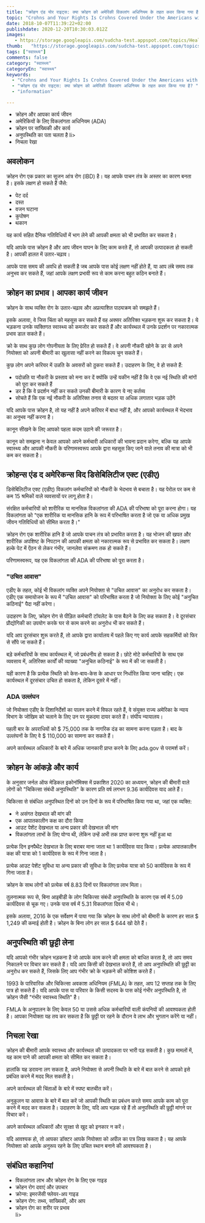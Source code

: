 ```yaml
---
title: "क्रोहन एंड योर राइट्स: क्या क्रोहन को अमेरिकी विकलांग अधिनियम के तहत कवर किया गया है? "
topic: "Crohns and Your Rights Is Crohns Covered Under the Americans with Disabilities Act"
date: 2018-10-07T11:39:22+02:00
publishdate: 2020-12-20T10:30:03.012Z
images: 
   - https://storage.googleapis.com/sudcha-test.appspot.com/topics/Health/default-selection/11.jpg
thumb:   "https://storage.googleapis.com/sudcha-test.appspot.com/topics/Health/default-selection/thumb/11.jpg"
tags: ["स्वास्थ्य"]
comments: false
category: "स्वास्थ्य"
categoryEn: "स्वास्थ्य"
keywords: 
  - "Crohns and Your Rights Is Crohns Covered Under the Americans with Disabilities Act"
  - "क्रोहन एंड योर राइट्स: क्या क्रोहन को अमेरिकी विकलांग अधिनियम के तहत कवर किया गया है? "
  - "information"

---
```

<ul> <li> क्रोहन और आपका कार्य जीवन </li> <li> अमेरिकियों के लिए विकलांगता अधिनियम (ADA) </li> <li> क्रोहन पर सांख्यिकी और कार्य </li> <li> अनुपस्थिति का पता चलता है </> li> <li> निचला रेखा </li> </ul> <h2> अवलोकन </h2> <p> क्रोहन रोग एक प्रकार का सूजन आंत्र रोग (IBD) है। यह आपके पाचन तंत्र के अस्तर का कारण बनता है। इसके लक्षण हो सकते हैं जैसे: </p> <ul> <li> पेट दर्द </li> <li> दस्त </li> <li> वजन घटाना </li> <li> कुपोषण </li> <li> थकान </li> </ul> <p> यह कार्य सहित दैनिक गतिविधियों में भाग लेने की आपकी क्षमता को भी प्रभावित कर सकता है। </p> <p> यदि आपके पास क्रोहन है और आप जीवन यापन के लिए काम करते हैं, तो आपकी उत्पादकता हो सकती है। आपकी हालत में उतार-चढ़ाव। </p> <p> आपके पास समय की अवधि हो सकती है जब आपके पास कोई लक्षण नहीं होते हैं, या आप लंबे समय तक अनुभव कर सकते हैं, जहां आपके लक्षण प्रभावी रूप से काम करना बहुत कठिन बनाते हैं। </p> <h2> क्रोहन का प्रभाव। आपका कार्य जीवन </h2> <p> क्रोहन के साथ व्यक्ति रोग के उतार-चढ़ाव और अप्रत्याशित पाठ्यक्रम को समझते हैं। </p> <p> इसके अलावा, वे जिस चिंता को महसूस कर सकते हैं वह अक्सर अतिरिक्त भड़कना शुरू कर सकता है। ये भड़कना उनके व्यक्तिगत स्वास्थ्य को कमजोर कर सकते हैं और कार्यस्थल में उनके प्रदर्शन पर नकारात्मक प्रभाव डाल सकते हैं। </p> <p> क्रो के साथ कुछ लोग गोपनीयता के लिए प्रेरित हो सकते हैं। वे अपनी नौकरी खोने के डर से अपने नियोक्ता को अपनी बीमारी का खुलासा नहीं करने का विकल्प चुन सकते हैं। </p> <p> कुछ लोग अपने करियर में उन्नति के अवसरों को ठुकरा सकते हैं। उदाहरण के लिए, वे हो सकते हैं: </p> <ul> <li> पदोन्नति या नौकरी के प्रस्ताव को मना कर दें क्योंकि उन्हें यकीन नहीं है कि वे एक नई स्थिति की मांगों को पूरा कर सकते हैं </li> <li> डर है कि वे प्रदर्शन नहीं कर सकते उनकी बीमारी के कारण ये नए कर्तव्य </li> <li> सोचते हैं कि एक नई नौकरी के अतिरिक्त तनाव से बदतर या अधिक लगातार भड़क उठेंगे </li> </ul> <p> यदि आपके पास क्रोहन है, तो यह नहीं है अपने करियर में बाधा नहीं है, और आपको कार्यस्थल में भेदभाव का अनुभव नहीं करना है। </p> <p> कानून सीखने के लिए आपको पहला कदम उठाने की जरूरत है। </p> <p> कानून को समझना न केवल आपको अपने कर्मचारी अधिकारों की भावना प्रदान करेगा, बल्कि यह आपके स्वास्थ्य और आपकी नौकरी के परिणामस्वरूप आपके द्वारा महसूस किए जाने वाले तनाव की मात्रा को भी कम कर सकता है। </p> <h2 > क्रोहन्स एंड द अमेरिकन्स विद डिसेबिलिटीज एक्ट (एडीए) </h2> <p> डिसेबिलिटीज एक्ट (एडीए) विकलांग कर्मचारियों को नौकरी के भेदभाव से बचाता है। यह पेरोल पर कम से कम 15 श्रमिकों वाले व्यवसायों पर लागू होता है। </p> <p> संरक्षित कर्मचारियों को शारीरिक या मानसिक विकलांगता की ADA की परिभाषा को पूरा करना होगा। यह विकलांगता को "एक शारीरिक या मानसिक हानि के रूप में परिभाषित करता है जो एक या अधिक प्रमुख जीवन गतिविधियों को सीमित करता है।" </p> <p> क्रोहन रोग एक शारीरिक हानि है जो आपके पाचन तंत्र को प्रभावित करता है। यह भोजन की खपत और शारीरिक अपशिष्ट के निपटान की आपकी क्षमता को नकारात्मक रूप से प्रभावित कर सकता है। लक्षण हल्के पेट में ऐंठन से लेकर गंभीर, जानलेवा संक्रमण तक हो सकते हैं। </p> <p> परिणामस्वरूप, यह एक विकलांगता की ADA की परिभाषा को पूरा करता है। </p> <h3> "उचित आवास" </h3> <p> एडीए के तहत, कोई भी विकलांग व्यक्ति अपने नियोक्ता से "उचित आवास" का अनुरोध कर सकता है। एडीए एक समायोजन के रूप में "उचित आवास" को परिभाषित करता है जो नियोक्ता के लिए कोई "अनुचित कठिनाई" पैदा नहीं करेगा। </p> <p> उदाहरण के लिए, क्रोहन रोग से पीड़ित कर्मचारी टॉयलेट के पास बैठने के लिए कह सकता है। वे दूरसंचार प्रौद्योगिकी का उपयोग करके घर से काम करने का अनुरोध भी कर सकते हैं। </p> <p> यदि आप दूरसंचार शुरू करते हैं, तो आपके द्वारा कार्यालय में पहले किए गए कार्य आपके सहकर्मियों को फिर से सौंपे जा सकते हैं। </p> <p> बड़े कर्मचारियों के साथ कार्यस्थल में, जो प्रबंधनीय हो सकता है। छोटे मोटे कर्मचारियों के साथ एक व्यवसाय में, अतिरिक्त कार्यों की व्याख्या "अनुचित कठिनाई" के रूप में की जा सकती है। </p> <p> यही कारण है कि प्रत्येक स्थिति को केस-बाय-केस के आधार पर निर्धारित किया जाना चाहिए। एक कार्यस्थल में दूरसंचार उचित हो सकता है, लेकिन दूसरे में नहीं। </p> <h3> ADA उल्लंघन </h3> <p> जो नियोक्ता एडीए के दिशानिर्देशों का पालन करने में विफल रहते हैं, वे संयुक्त राज्य अमेरिका के न्याय विभाग के जोखिम को चलाने के लिए उन पर मुकदमा दायर करते हैं। संघीय न्यायालय। </p> <p> पहली बार के अपराधियों को $ 75,000 तक के नागरिक दंड का सामना करना पड़ता है। बाद के उल्लंघनों के लिए वे $ 110,000 का सामना कर सकते हैं। </p> <p> अपने कार्यस्थल अधिकारों के बारे में अधिक जानकारी प्राप्त करने के लिए ada.gov से परामर्श करें। </p> <h2> क्रोहन के आंकड़े और कार्य </h2> <p> के अनुसार जर्नल ऑफ मेडिकल इकोनॉमिक्स में प्रकाशित 2020 का अध्ययन, क्रोहन की बीमारी वाले लोगों को "चिकित्सा संबंधी अनुपस्थिति" के कारण प्रति वर्ष लगभग 9.36 कार्यदिवस याद आते हैं। </p> <p> चिकित्सा से संबंधित अनुपस्थित दिनों को उन दिनों के रूप में परिभाषित किया गया था, जहां एक व्यक्ति: </p> <ul> <li> ने असंगत देखभाल की मांग की </li> <li> एक आपातकालीन कक्ष का दौरा किया </li> <li > आउट पेशेंट देखभाल या अन्य प्रकार की देखभाल की मांग </li> <li> विकलांगता लाभों के लिए योग्य थी, लेकिन उन्हें अभी तक प्राप्त करना शुरू नहीं हुआ था </li> </ul> <p> प्रत्येक दिन इनपैथेंट देखभाल के लिए बराबर माना जाता था 1 कार्यदिवस याद किया। प्रत्येक आपातकालीन कक्ष की यात्रा को 1 कार्यदिवस के रूप में गिना जाता है। </p> <p> प्रत्येक आउट पेशेंट सुविधा या अन्य प्रकार की सुविधा के लिए प्रत्येक यात्रा को 50 कार्यदिवस के रूप में गिना जाता है। </p> <p> क्रोहन के साथ लोगों को प्रत्येक वर्ष 8.83 दिनों पर विकलांगता लाभ मिला। </p> <p> तुलनात्मक रूप से, बिना आइबीडी के लोग चिकित्सा संबंधी अनुपस्थिति के कारण एक वर्ष में 5.09 कार्यदिवस से चूक गए। उनके पास वर्ष में 5.31 विकलांगता दिवस भी थे। </p> <p> इसके अलावा, 2016 के एक सर्वेक्षण में पाया गया कि क्रोहन के साथ लोगों को बीमारी के कारण हर साल $ 1,249 की कमाई होती है। क्रोहन के बिना लोग हर साल $ 644 खो देते हैं। </p> <h2> अनुपस्थिति की छुट्टी लेना </h2> <p> यदि आपको गंभीर क्रोहन भड़कना है जो आपके काम करने की क्षमता को बाधित करता है, तो आप समय निकालने पर विचार कर सकते हैं। यदि आप किसी की देखभाल करते हैं, तो आप अनुपस्थिति की छुट्टी का अनुरोध कर सकते हैं, जिसके लिए आप गंभीर क्रो के भड़कने की कोशिश करते हैं। </p> <p> 1993 के पारिवारिक और चिकित्सा अवकाश अधिनियम (FMLA) के तहत, आप 12 सप्ताह तक के लिए पात्र हो सकते हैं। यदि आपके पास या परिवार के किसी सदस्य के पास कोई गंभीर अनुपस्थिति है, तो क्रोहन जैसी "गंभीर स्वास्थ्य स्थिति" है। </p> <p> FMLA के अनुपालन के लिए केवल 50 या उससे अधिक कर्मचारियों वाली कंपनियों की आवश्यकता होती है। आपका नियोक्ता यह तय कर सकता है कि छुट्टी पर रहने के दौरान वे लाभ और भुगतान करेंगे या नहीं। </p> <h2> निचला रेखा </h2> <p> क्रोहन की बीमारी आपके स्वास्थ्य और कार्यस्थल की उत्पादकता पर भारी पड़ सकती है। कुछ मामलों में, यह काम पाने की आपकी क्षमता को सीमित कर सकता है। </p> <p> हालांकि यह डरावना लग सकता है, अपने नियोक्ता से अपनी स्थिति के बारे में बात करने से आपको इसे प्रबंधित करने में मदद मिल सकती है। </p> <p> अपने कार्यस्थल की चिंताओं के बारे में स्पष्ट बातचीत करें। </p> <p> अनुकूलन या आवास के बारे में बात करें जो आपकी स्थिति का प्रबंधन करते समय आपके काम को पूरा करने में मदद कर सकता है। उदाहरण के लिए, यदि आप भड़क रहे हैं तो अनुपस्थिति की छुट्टी मांगने पर विचार करें। </p> <p> अपने कार्यस्थल अधिकारों और सुरक्षा से खुद को इनकार न करें। </p> <p> यदि आवश्यक हो, तो आपका डॉक्टर आपके नियोक्ता को अपील का पत्र लिख सकता है। यह आपके नियोक्ता को आपके अनुरूप रहने के लिए उचित स्थान बनाने की आवश्यकता है। </p> <h2> संबंधित कहानियां </h2> <ul> <li> विकलांगता लाभ और क्रोहन रोग के लिए एक गाइड </li> <li> क्रोहन रोग दवाएं और उपचार </li> <li> क्रोन्स: इमरजेंसी फ्लेयर-अप गाइड </li> <li> क्रोहन रोग: तथ्य, सांख्यिकी, और आप </li> <li> क्रोहन रोग का शरीर पर प्रभाव </li> li> </ul> 